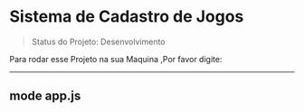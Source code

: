 <h1>Sistema de Cadastro de Jogos </h1>

>Status do Projeto: Desenvolvimento

Para rodar esse Projeto na sua Maquina ,Por favor digite:

---
mode app.js
---

